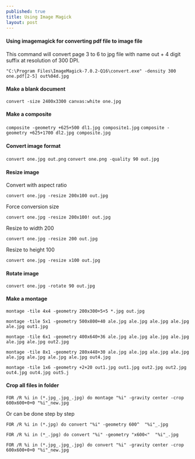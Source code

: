 ```yaml
---
published: true
title: Using Image Magick
layout: post
---
```

#### Using imagemagick for converting pdf file to image file

This command will convert page 3 to 6 to jpg file with name out + 4 digit suffix at resolution of 300 DPI.

`"C:\Program Files\ImageMagick-7.0.2-Q16\convert.exe" -density 300 one.pdf[2-5] out%04d.jpg`

#### Make a blank document 

`convert -size 2400x3300 canvas:white one.jpg`

#### Make a composite

`composite -geometry +625+500 dl1.jpg composite1.jpg`
`composite -geometry +625+1700 dl2.jpg composite.jpg`

#### Convert image format

`convert one.jpg out.png`
`convert one.png -quality 90 out.jpg`

#### Resize image

Convert with aspect ratio

`convert one.jpg -resize 200x100 out.jpg`

Force conversion size

`convert one.jpg -resize 200x100! out.jpg`

Resize to width 200 

`convert one.jpg -resize 200 out.jpg`

Resize to height 100

`convert one.jpg -resize x100 out.jpg`

#### Rotate image

`convert one.jpg -rotate 90 out.jpg`

#### Make a montage 

`montage -tile 4x4 -geometry 200x300+5+5 *.jpg out.jpg`

`montage -tile 5x1 -geometry 500x800+40 ale.jpg ale.jpg ale.jpg ale.jpg ale.jpg out1.jpg`

`montage -tile 6x1 -geometry 400x640+36 ale.jpg ale.jpg ale.jpg ale.jpg ale.jpg ale.jpg out2.jpg`

`montage -tile 8x1 -geometry 280x448+30 ale.jpg ale.jpg ale.jpg ale.jpg ale.jpg ale.jpg ale.jpg ale.jpg out4.jpg`

`montage -tile 1x6 -geometry +2+20 out1.jpg out1.jpg out2.jpg out2.jpg out4.jpg out4.jpg out5.j`


#### Crop all files in folder

`FOR /R %i in (*.jpg_.jpg_.jpg) do montage "%i" -gravity center -crop 600x600+0+0 "%i"_new.jpg`

Or can be done step by step

`FOR /R %i in (*.jpg) do convert "%i" -geometry 600^  "%i"_.jpg`

`FOR /R %i in (*_.jpg) do convert "%i" -geometry "x600<"  "%i"_.jpg`

`FOR /R %i in (*.jpg_.jpg_.jpg) do convert "%i" -gravity center -crop 600x600+0+0 "%i"_new.jpg`